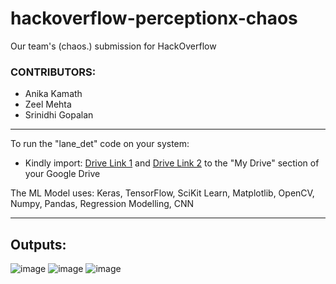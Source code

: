 # hackoverflow-perceptionx-chaos
Our team's (chaos.) submission for HackOverflow 

### CONTRIBUTORS:
- Anika Kamath
- Zeel Mehta
- Srinidhi Gopalan

---

To run the "lane_det" code on your system:
- Kindly import: [Drive Link 1](https://drive.google.com/drive/folders/13vXzQFsTWG_WyFsnBzS_GXPQPmM6sTGu?usp=sharing) and [Drive Link 2](https://drive.google.com/file/d/1K68dl-bDgQYbdsuLTSa6A3x-TOa4ndFU/view?usp=sharing) to the "My Drive" section of your Google Drive

The ML Model uses: Keras, TensorFlow, SciKit Learn, Matplotlib, OpenCV, Numpy, Pandas, Regression Modelling, CNN

---

## Outputs:
![image](https://user-images.githubusercontent.com/87904385/193433457-cd187e3b-46f4-4cf2-9497-54c448b27632.png)
![image](https://user-images.githubusercontent.com/87904385/193433471-c55c89ff-0ba2-4b77-8d5e-a8585ea39e12.png)
![image](https://user-images.githubusercontent.com/87904385/193433491-c0101586-3a9f-4b4e-bda2-468e61528de7.png)
